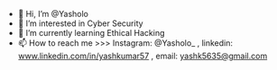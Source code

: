 - 👋 Hi, I’m @Yasholo
- 👀 I’m interested in Cyber Security
- 🌱 I’m currently learning Ethical Hacking
- 📫 How to reach me >>> Instagram: @Yasholo_ , linkedin: www.linkedin.com/in/yashkumar57 , email: yashk5635@gmail.com

<!---
Yasholo/Yasholo is a ✨ special ✨ repository because its `README.md` (this file) appears on your GitHub profile.
You can click the Preview link to take a look at your changes.
--->
